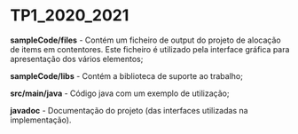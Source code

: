 # TP1_2020_2021
**sampleCode/files** - Contém um ficheiro de output do projeto de alocação de items em contentores. Este ficheiro é utilizado pela interface gráfica para apresentação dos vários elementos;

**sampleCode/libs** - Contém a biblioteca de suporte ao trabalho;

**src/main/java** - Código java com um exemplo de utilização;

**javadoc** - Documentação do projeto (das interfaces utilizadas na implementação). 
